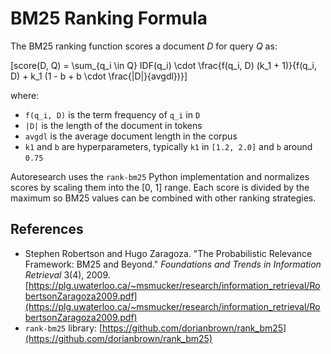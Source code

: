 # BM25 Ranking Formula

The BM25 ranking function scores a document *D* for query *Q* as:

\[score(D, Q) = \sum_{q_i \in Q} IDF(q_i) \cdot \frac{f(q_i, D) (k_1 + 1)}{f(q_i, D) + k_1 (1 - b + b \cdot \frac{|D|}{avgdl})}\]

where:

- `f(q_i, D)` is the term frequency of `q_i` in `D`
- `|D|` is the length of the document in tokens
- `avgdl` is the average document length in the corpus
- `k1` and `b` are hyperparameters, typically `k1` in `[1.2, 2.0]` and `b` around `0.75`

Autoresearch uses the `rank-bm25` Python implementation and normalizes scores by
scaling them into the [0, 1] range. Each score is divided by the maximum so BM25
values can be combined with other ranking strategies.

## References

- Stephen Robertson and Hugo Zaragoza. "The Probabilistic Relevance Framework:
  BM25 and Beyond." *Foundations and Trends in Information Retrieval* 3(4),
  2009. [https://plg.uwaterloo.ca/~msmucker/research/information_retrieval/RobertsonZaragoza2009.pdf](https://plg.uwaterloo.ca/~msmucker/research/information_retrieval/RobertsonZaragoza2009.pdf)
- `rank-bm25` library: [https://github.com/dorianbrown/rank_bm25](https://github.com/dorianbrown/rank_bm25)
